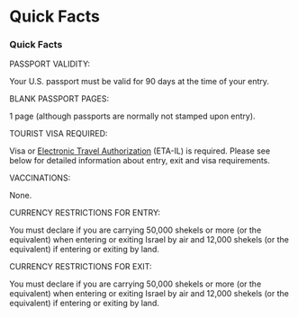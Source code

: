 # Quick Facts

### Quick Facts

PASSPORT VALIDITY:

Your U.S. passport must be valid for 90 days at the time of your entry.

BLANK PASSPORT PAGES:

1 page (although passports are normally not stamped upon entry).

TOURIST VISA REQUIRED:

Visa or  [Electronic Travel Authorization](https://israel-entry.piba.gov.il/) (ETA-IL) is required. Please see below for detailed information about entry, exit and visa requirements.

VACCINATIONS:

None.

CURRENCY RESTRICTIONS FOR ENTRY:

You must declare if you are carrying 50,000 shekels or more (or the equivalent) when entering or exiting Israel by air and 12,000 shekels (or the equivalent) if entering or exiting by land.

CURRENCY RESTRICTIONS FOR EXIT:

You must declare if you are carrying 50,000 shekels or more (or the equivalent) when entering or exiting Israel by air and 12,000 shekels (or the equivalent) if entering or exiting by land.